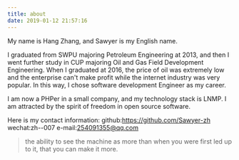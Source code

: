 ```yaml
---
title: about
date: 2019-01-12 21:57:16
---
```


My name is Hang Zhang, and Sawyer is my English name. 

I graduated from SWPU majoring Petroleum Engineering at 2013, and then I went further study in CUP majoring Oil and Gas Field Development Engineering. When I graduated at 2016, the price of oil was extremely low and the enterprise can't make profit while the internet industry was very popular. In this way, I chose software development Engineer as my career.

I am now a PHPer in a small company, and my technology stack is LNMP. I am attracted by the spirit of freedom in open source software.

Here is my contact information:
github:https://github.com/Sawyer-zh
wechat:zh--007
e-mail:254091355@qq.com

> the ability to see the machine as more than when you were first led up to it, that you can make it more.
